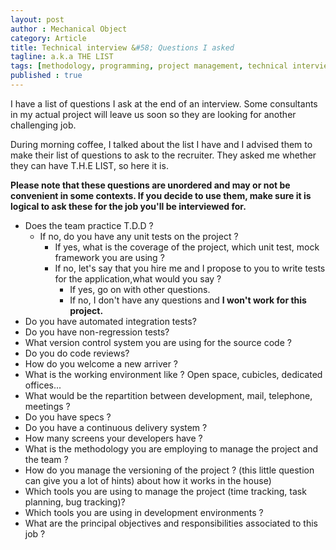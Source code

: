 ```yaml
---
layout: post
author : Mechanical Object
category: Article
title: Technical interview &#58; Questions I asked
tagline: a.k.a THE LIST
tags: [methodology, programming, project management, technical interview]
published : true
---
```

I have a list of questions I ask at the end of an interview. Some consultants in my actual 
project will leave us soon so they are looking for another challenging job. 

<!--more-->

During morning coffee, I talked about the list I have and I advised them to make their list 
of questions to ask to the recruiter. They asked me whether they can have T.H.E LIST, so 
here it is. 

**Please note that these questions are unordered and may or not be convenient in some contexts. If you decide to use them, make sure it is logical to ask these for the job you'll be interviewed for.**

*   Does the team practice T.D.D ?
    *   If no, do you have any unit tests on the project ?
        *   If yes, what is the coverage of the project, which unit test, mock framework you are using ?
        *   If no, let's say that you hire me and I propose to you to write tests for the application,what would you say ?
            *   If yes, go on with other questions.
            *   If no, I don't have any questions and **I won't work for this project.**
*   Do you have automated integration tests?
*   Do you have non-regression tests?
*   What version control system you are using for the source code ?
*   Do you do code reviews?
*   How do you welcome a new arriver ?
*   What is the working environment like ? Open space, cubicles, dedicated offices...
*   What would be the repartition between development, mail, telephone, meetings ?
*   Do you have specs ?
*   Do you have a continuous delivery system ?
*   How many screens your developers have ?
*   What is the methodology you are employing to manage the project and the team ?
*   How do you manage the versioning of the project ? (this little question can give you a lot of hints) about how it works in the house)
*   Which tools you are using to manage the project (time tracking, task planning, bug tracking)?
*   Which tools you are using in development environments ?
*   What are the principal objectives and responsibilities associated to this job ?